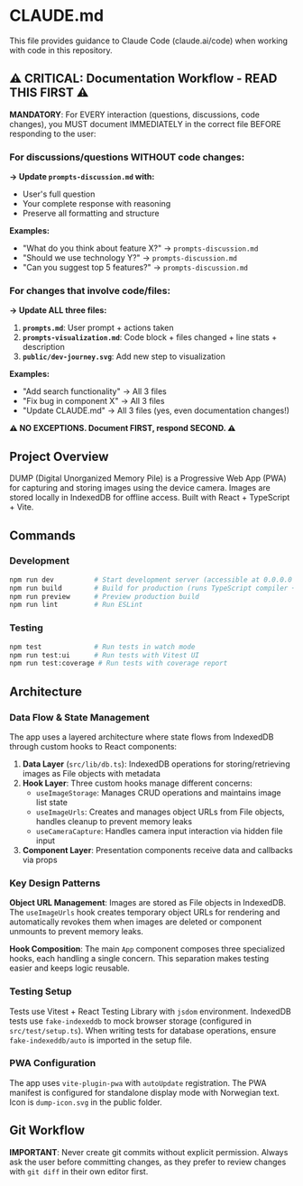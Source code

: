 # CLAUDE.md

This file provides guidance to Claude Code (claude.ai/code) when working with code in this repository.

## ⚠️ CRITICAL: Documentation Workflow - READ THIS FIRST ⚠️

**MANDATORY**: For EVERY interaction (questions, discussions, code changes), you MUST document IMMEDIATELY in the correct file BEFORE responding to the user:

### For discussions/questions WITHOUT code changes:
**→ Update `prompts-discussion.md` with:**
- User's full question
- Your complete response with reasoning
- Preserve all formatting and structure

**Examples:**
- "What do you think about feature X?" → `prompts-discussion.md`
- "Should we use technology Y?" → `prompts-discussion.md`
- "Can you suggest top 5 features?" → `prompts-discussion.md`

### For changes that involve code/files:
**→ Update ALL three files:**
1. **`prompts.md`**: User prompt + actions taken
2. **`prompts-visualization.md`**: Code block + files changed + line stats + description
3. **`public/dev-journey.svg`**: Add new step to visualization

**Examples:**
- "Add search functionality" → All 3 files
- "Fix bug in component X" → All 3 files
- "Update CLAUDE.md" → All 3 files (yes, even documentation changes!)

**⚠️ NO EXCEPTIONS. Document FIRST, respond SECOND. ⚠️**

## Project Overview

DUMP (Digital Unorganized Memory Pile) is a Progressive Web App (PWA) for capturing and storing images using the device camera. Images are stored locally in IndexedDB for offline access. Built with React + TypeScript + Vite.

## Commands

### Development
```bash
npm run dev          # Start development server (accessible at 0.0.0.0 for Gitpod)
npm run build        # Build for production (runs TypeScript compiler + Vite build)
npm run preview      # Preview production build
npm run lint         # Run ESLint
```

### Testing
```bash
npm test             # Run tests in watch mode
npm run test:ui      # Run tests with Vitest UI
npm run test:coverage # Run tests with coverage report
```

## Architecture

### Data Flow & State Management

The app uses a layered architecture where state flows from IndexedDB through custom hooks to React components:

1. **Data Layer** (`src/lib/db.ts`): IndexedDB operations for storing/retrieving images as File objects with metadata
2. **Hook Layer**: Three custom hooks manage different concerns:
   - `useImageStorage`: Manages CRUD operations and maintains image list state
   - `useImageUrls`: Creates and manages object URLs from File objects, handles cleanup to prevent memory leaks
   - `useCameraCapture`: Handles camera input interaction via hidden file input
3. **Component Layer**: Presentation components receive data and callbacks via props

### Key Design Patterns

**Object URL Management**: Images are stored as File objects in IndexedDB. The `useImageUrls` hook creates temporary object URLs for rendering and automatically revokes them when images are deleted or component unmounts to prevent memory leaks.

**Hook Composition**: The main `App` component composes three specialized hooks, each handling a single concern. This separation makes testing easier and keeps logic reusable.

### Testing Setup

Tests use Vitest + React Testing Library with `jsdom` environment. IndexedDB tests use `fake-indexeddb` to mock browser storage (configured in `src/test/setup.ts`). When writing tests for database operations, ensure `fake-indexeddb/auto` is imported in the setup file.

### PWA Configuration

The app uses `vite-plugin-pwa` with `autoUpdate` registration. The PWA manifest is configured for standalone display mode with Norwegian text. Icon is `dump-icon.svg` in the public folder.


## Git Workflow

**IMPORTANT**: Never create git commits without explicit permission. Always ask the user before committing changes, as they prefer to review changes with `git diff` in their own editor first.
